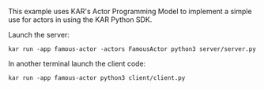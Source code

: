 <!--
# Copyright IBM Corporation 2020,2023
#
# Licensed under the Apache License, Version 2.0 (the "License");
# you may not use this file except in compliance with the License.
# You may obtain a copy of the License at
#
#     http://www.apache.org/licenses/LICENSE-2.0
#
# Unless required by applicable law or agreed to in writing, software
# distributed under the License is distributed on an "AS IS" BASIS,
# WITHOUT WARRANTIES OR CONDITIONS OF ANY KIND, either express or implied.
# See the License for the specific language governing permissions and
# limitations under the License.
-->

This example uses KAR's Actor Programming Model to implement a simple use for actors in using the KAR Python SDK.

Launch the server:

```
kar run -app famous-actor -actors FamousActor python3 server/server.py
```

In another terminal launch the client code:

```
kar run -app famous-actor python3 client/client.py
```
